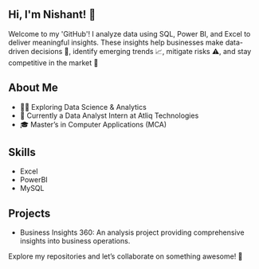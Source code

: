 ## Hi, I'm Nishant! 👋 

Welcome to my 'GitHub'! I analyze data using SQL, Power BI, and Excel to deliver meaningful insights. These insights help businesses make data-driven decisions 🤔, identify emerging trends 📈, mitigate risks ⚠, and stay competitive in the market 🚀

## About Me
- 👨‍💻 Exploring Data Science & Analytics
- 🌱 Currently a Data Analyst Intern at Atliq Technologies
- 🎓 Master’s in Computer Applications (MCA)

## Skills 
- Excel
- PowerBI
- MySQL

## Projects
- Business Insights 360: An analysis project providing comprehensive insights into business operations.



Explore my repositories and let’s collaborate on something awesome! 🚀
